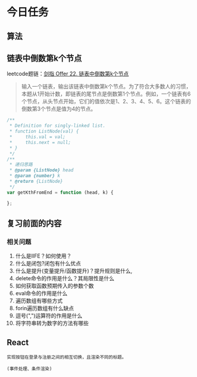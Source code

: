 # 今日任务

## 算法

## 链表中倒数第k个节点

leetcode题链：[剑指 Offer 22. 链表中倒数第k个节点](https://leetcode-cn.com/problems/lian-biao-zhong-dao-shu-di-kge-jie-dian-lcof/)

>输入一个链表，输出该链表中倒数第k个节点。为了符合大多数人的习惯，本题从1开始计数，即链表的尾节点是倒数第1个节点。例如，一个链表有6个节点，从头节点开始，它们的值依次是1、2、3、4、5、6。这个链表的倒数第3个节点是值为4的节点。

```js
/**
 * Definition for singly-linked list.
 * function ListNode(val) {
 *     this.val = val;
 *     this.next = null;
 * }
 */
/**
 * 递归思路
 * @param {ListNode} head
 * @param {number} k
 * @return {ListNode}
 */
var getKthFromEnd = function (head, k) {

};
```

## 复习前面的内容
### 相关问题
1. 什么是IIFE？如何使用？
2. 什么是闭包?闭包有什么优点
3. 什么是提升(变量提升/函数提升)？提升规则是什么,
4. delete命令的作用是什么？其局限性是什么
5. 如何获取函数预期传入的参数个数
6. eval命令的作用是什么
7. 遍历数组有哪些方式
8. forin遍历数组有什么缺点
9. 逗号(",")运算符的作用是什么
10. 将字符串转为数字的方法有哪些

## React

```
实现按钮在登录与注册之间的相互切换，且渲染不同的标题。

(事件处理、条件渲染)
```

